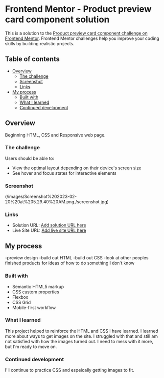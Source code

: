 # Frontend Mentor - Product preview card component solution

This is a solution to the [Product preview card component challenge on Frontend Mentor](https://www.frontendmentor.io/challenges/product-preview-card-component-GO7UmttRfa). Frontend Mentor challenges help you improve your coding skills by building realistic projects. 

## Table of contents

- [Overview](#overview)
  - [The challenge](#the-challenge)
  - [Screenshot](#screenshot)
  - [Links](#links)
- [My process](#my-process)
  - [Built with](#built-with)
  - [What I learned](#what-i-learned)
  - [Continued development](#continued-development)



## Overview
Beginning HTML, CSS and Responsive web page.
### The challenge

Users should be able to:

- View the optimal layout depending on their device's screen size
- See hover and focus states for interactive elements

### Screenshot

(/images/Screenshot%202023-02-20%20at%205.29.40%20AM.png./screenshot.jpg)


### Links

- Solution URL: [Add solution URL here](https://github.com/JoDepp/Perfume-preview-card)
- Live Site URL: [Add live site URL here](https://jodepp.github.io/Perfume-preview-card/)

## My process
-preview design
-build out HTML
-build out CSS
-look at other peoples finished products for ideas of how to do something I don't  know

### Built with

- Semantic HTML5 markup
- CSS custom properties
- Flexbox
- CSS Grid
- Mobile-first workflow

### What I learned

This project helped to reinforce the HTML and CSS I have learned. I learned more about ways to get images on the site. I struggled with that and still am not satisfied with how the images turned out. I need to mess with it more, but I'm ready to move on. 

### Continued development

I'll continue to practice CSS and espeically getting images to fit.


